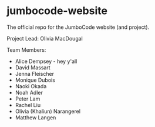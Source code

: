 # jumbocode-website

The official repo for the JumboCode website (and project). 

Project Lead: Olivia MacDougal

Team Members: 
* Alice Dempsey - hey y'all
* David Massart
* Jenna Fleischer
* Monique Dubois
* Naoki Okada
* Noah Adler
* Peter Lam
* Rachel Liu
* Olivia (Khaliun) Narangerel
* Matthew Langen